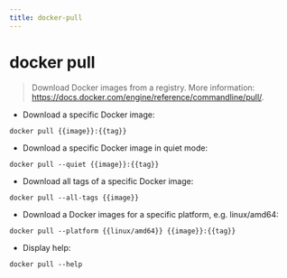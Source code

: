 ```yaml
---
title: docker-pull
---
```

# docker pull

> Download Docker images from a registry.
> More information: <https://docs.docker.com/engine/reference/commandline/pull/>.

- Download a specific Docker image:

`docker pull {{image}}:{{tag}}`

- Download a specific Docker image in quiet mode:

`docker pull --quiet {{image}}:{{tag}}`

- Download all tags of a specific Docker image:

`docker pull --all-tags {{image}}`

- Download a Docker images for a specific platform, e.g. linux/amd64:

`docker pull --platform {{linux/amd64}} {{image}}:{{tag}}`

- Display help:

`docker pull --help`
